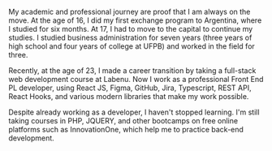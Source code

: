 My academic and professional journey are proof that I am always on the move. At the age of 16, I did my first exchange program to Argentina, where I studied for six months. At 17, I had to move to the capital to continue my studies. I studied business administration for seven years (three years of high school and four years of college at UFPB) and worked in the field for three.

Recently, at the age of 23, I made a career transition by taking a full-stack web development course at Labenu. Now I work as a professional Front End PL developer, using React JS, Figma, GitHub, Jira, Typescript, REST API, React Hooks, and various modern libraries that make my work possible.

Despite already working as a developer, I haven't stopped learning. I'm still taking courses in PHP, JQUERY, and other bootcamps on free online platforms such as InnovationOne, which help me to practice back-end development.
